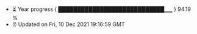 - ⏳ Year progress { ████████████████████████████▁▁ } 94.19 %
- ⏰ Updated on Fri, 10 Dec 2021 19:16:59 GMT

